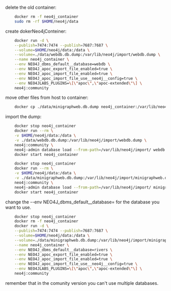 delete the old container:
```bash
    docker rm -f neo4j_container
    sudo rm -rf $HOME/neo4j/data
```

create dokerNeo4jConteiner:
```bash
    docker run -d \
    --publish=7474:7474 --publish=7687:7687 \
    --volume=$HOME/neo4j/data:/data \
    --volume=./data/webdb.db.dump:/var/lib/neo4j/import/webdb.dump \
    --name neo4j_container \
    --env NEO4J_dbms_default__database=webdb \
    --env NEO4J_apoc_export_file_enabled=true \
    --env NEO4J_apoc_import_file_enabled=true \
    --env NEO4J_apoc_import_file_use__neo4j__config=true \
    --env NEO4JLABS_PLUGINS=\[\"apoc\",\"apoc-extended\"\] \
    neo4j:community
```

move other files from host to container:
```bash
    docker cp ./data/minigraphweb.db.dump neo4j_container:/var/lib/neo4j/import/minigraphweb.dump
```

import the dump:
```bash
    docker stop neo4j_container
    docker run --rm \
    -v $HOME/neo4j/data:/data \
    -v ./data/webdb.db.dump:/var/lib/neo4j/import/webdb.dump \
    neo4j:community \
    neo4j-admin database load --from-path=/var/lib/neo4j/import/ webdb --overwrite-destination=true
    docker start neo4j_container
```

```bash
    docker stop neo4j_container
    docker run --rm \
    -v $HOME/neo4j/data:/data \
    -v ./data/minigraphweb.db.dump:/var/lib/neo4j/import/minigraphweb.dump \
    neo4j:community \
    neo4j-admin database load --from-path=/var/lib/neo4j/import/ minigraphweb --overwrite-destination=true 
    docker start neo4j_container
```

change the --env NEO4J_dbms_default__database= for the database you want to use.
```bash
    docker stop neo4j_container
    docker rm -f neo4j_container
    docker run -d \
    --publish=7474:7474 --publish=7687:7687 \
    --volume=$HOME/neo4j/data:/data \
    --volume=./data/minigraphweb.db.dump:/var/lib/neo4j/import/minigraphweb.dump \
    --name neo4j_container \
    --env NEO4J_dbms_default__database=rivers \
    --env NEO4J_apoc_export_file_enabled=true \
    --env NEO4J_apoc_import_file_enabled=true \
    --env NEO4J_apoc_import_file_use__neo4j__config=true \
    --env NEO4JLABS_PLUGINS=\[\"apoc\",\"apoc-extended\"\] \
    neo4j:community
```

remember that in the comunity version you can't use multiple databases.
